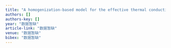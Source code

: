 ```yaml
---
title: "A homogenization-based model for the effective thermal conductivity of bentonite–sand-based buffer material"
authors: []
authors-key: []
year: "数据暂缺"
article-link: "数据暂缺"
venue: "数据暂缺"
bibex: "数据暂缺"
---
```

